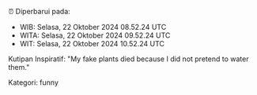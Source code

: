 ⏰ Diperbarui pada:
- WIB: Selasa, 22 Oktober 2024 08.52.24 UTC
- WITA: Selasa, 22 Oktober 2024 09.52.24 UTC
- WIT: Selasa, 22 Oktober 2024 10.52.24 UTC

Kutipan Inspiratif:
"My fake plants died because I did not pretend to water them."


Kategori: funny

